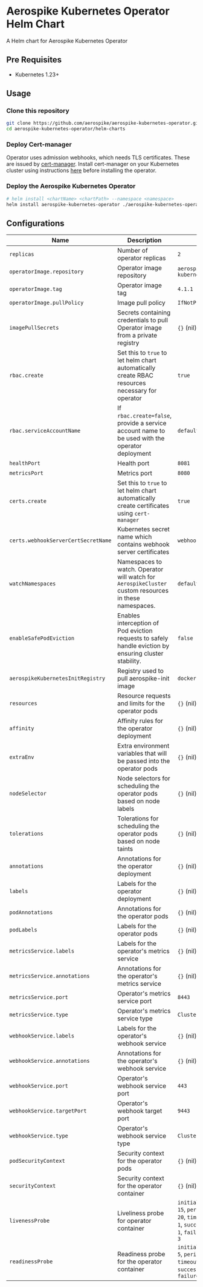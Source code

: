 # Aerospike Kubernetes Operator Helm Chart

A Helm chart for Aerospike Kubernetes Operator

## Pre Requisites

- Kubernetes 1.23+

## Usage

<!-- ### Add Aerospike Helm Repository

```sh
helm repo add aerospike https://aerospike.github.io/aerospike-kubernetes-operator
``` -->

### Clone this repository

```sh
git clone https://github.com/aerospike/aerospike-kubernetes-operator.git
cd aerospike-kubernetes-operator/helm-charts
```

### Deploy Cert-manager
Operator uses admission webhooks, which needs TLS certificates. These are issued by [cert-manager](https://cert-manager.io/docs/). Install cert-manager on your Kubernetes cluster using instructions [here](https://cert-manager.io/docs/installation/kubernetes/) before installing the operator.

### Deploy the Aerospike Kubernetes Operator

```sh
# helm install <chartName> <chartPath> --namespace <namespace>
helm install aerospike-kubernetes-operator ./aerospike-kubernetes-operator --set replicas=3
```

## Configurations

| Name                                | Description                                                                                            | Default                                                                                                           |
|-------------------------------------|--------------------------------------------------------------------------------------------------------|-------------------------------------------------------------------------------------------------------------------|
| `replicas`                          | Number of operator replicas                                                                            | `2`                                                                                                               |
| `operatorImage.repository`          | Operator image repository                                                                              | `aerospike/aerospike-kubernetes-operator`                                                                         |
| `operatorImage.tag`                 | Operator image tag                                                                                     | `4.1.1`                                                                                                           |
| `operatorImage.pullPolicy`          | Image pull policy                                                                                      | `IfNotPresent`                                                                                                    |
| `imagePullSecrets`                  | Secrets containing credentials to pull Operator image from a private registry                          | `{}` (nil)                                                                                                        |
| `rbac.create`                       | Set this to `true` to let helm chart automatically create RBAC resources necessary for operator        | `true`                                                                                                            |
| `rbac.serviceAccountName`           | If `rbac.create=false`, provide a service account name to be used with the operator deployment         | `default`                                                                                                         |
| `healthPort`                        | Health port                                                                                            | `8081`                                                                                                            |
| `metricsPort`                       | Metrics port                                                                                           | `8080`                                                                                                            |
| `certs.create`                      | Set this to `true` to let helm chart automatically create certificates using `cert-manager`            | `true`                                                                                                            |
| `certs.webhookServerCertSecretName` | Kubernetes secret name which contains webhook server certificates                                      | `webhook-server-cert`                                                                                             |
| `watchNamespaces`                   | Namespaces to watch. Operator will watch for `AerospikeCluster` custom resources in these namespaces.  | `default`                                                                                                         |
| `enableSafePodEviction`             | Enables interception of Pod eviction requests to safely handle eviction by ensuring cluster stability. | `false`                                                                                                           |
| `aerospikeKubernetesInitRegistry`   | Registry used to pull aerospike-init image                                                             | `docker.io`                                                                                                       |
| `resources`                         | Resource requests and limits for the operator pods                                                     | `{}` (nil)                                                                                                        |
| `affinity`                          | Affinity rules for the operator deployment                                                             | `{}` (nil)                                                                                                        |
| `extraEnv`                          | Extra environment variables that will be passed into the operator pods                                 | `{}` (nil)                                                                                                        |
| `nodeSelector`                      | Node selectors for scheduling the operator pods based on node labels                                   | `{}` (nil)                                                                                                        |
| `tolerations`                       | Tolerations for scheduling the operator pods based on node taints                                      | `{}` (nil)                                                                                                        |
| `annotations`                       | Annotations for the operator deployment                                                                | `{}` (nil)                                                                                                        |
| `labels`                            | Labels for the operator deployment                                                                     | `{}` (nil)                                                                                                        |
| `podAnnotations`                    | Annotations for the operator pods                                                                      | `{}` (nil)                                                                                                        |
| `podLabels`                         | Labels for the operator pods                                                                           | `{}` (nil)                                                                                                        |
| `metricsService.labels`             | Labels for the operator's metrics service                                                              | `{}` (nil)                                                                                                        |
| `metricsService.annotations`        | Annotations for the operator's metrics service                                                         | `{}` (nil)                                                                                                        |
| `metricsService.port`               | Operator's metrics service port                                                                        | `8443`                                                                                                            |
| `metricsService.type`               | Operator's metrics service type                                                                        | `ClusterIP`                                                                                                       |
| `webhookService.labels`             | Labels for the operator's webhook service                                                              | `{}` (nil)                                                                                                        |
| `webhookService.annotations`        | Annotations for the operator's webhook service                                                         | `{}` (nil)                                                                                                        |
| `webhookService.port`               | Operator's webhook service port                                                                        | `443`                                                                                                             |
| `webhookService.targetPort`         | Operator's webhook target port                                                                         | `9443`                                                                                                            |
| `webhookService.type`               | Operator's webhook service type                                                                        | `ClusterIP`                                                                                                       |
| `podSecurityContext`                | Security context for the operator pods                                                                 | `{}` (nil)                                                                                                        |
| `securityContext`                   | Security context for the operator container                                                            | `{}` (nil)                                                                                                        |
| `livenessProbe`                     | Liveliness probe for operator container                                                                | `initialDelaySeconds: 15`, `periodSeconds: 20`, `timeoutSeconds: 1`, `successThreshold: 1`, `failureThreshold: 3` |
| `readinessProbe`                    | Readiness probe for the operator container                                                             | `initialDelaySeconds: 5`, `periodSeconds: 10`, `timeoutSeconds: 1`, `successThreshold: 1`, `failureThreshold: 3`  |
<!-- ## Next Steps

Deploy [Aerospike Cluster](https://artifacthub.io/packages/helm/aerospike/aerospike-cluster) -->
